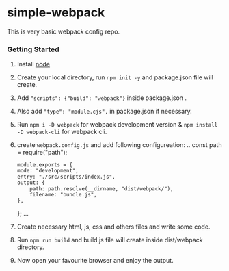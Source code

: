 # simple-webpack

This is very basic webpack config repo.

### Getting Started

1.  Install [node](https://nodejs.org/en/download/)
2.  Create your local directory, run `npm init -y` and package.json file will create.
3.  Add `"scripts": {"build": "webpack"}` inside package.json .
4.  Also add `"type": "module.cjs",` in package.json if necessary.
5.  Run `npm i -D webpack` for webpack development version & `npm install -D webpack-cli` for webpack cli.
6.  create `webpack.config.js` and add following configureation:
    ..
    const path = require("path");

        module.exports = {
        mode: "development",
        entry: "./src/scripts/index.js",
        output: {
            path: path.resolve(__dirname, "dist/webpack/"),
            filename: "bundle.js",
        },

    }; ...

7.  Create necessary html, js, css and others files and write some code.
8.  Run `npm run build` and build.js file will create inside dist/webpack directory.
9.  Now open your favourite browser and enjoy the output.
